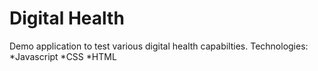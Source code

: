 # Digital Health

Demo application to test various digital health capabilties. Technologies:
*Javascript
*CSS
*HTML
